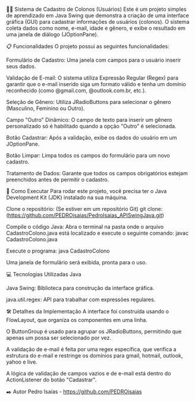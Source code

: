 👨‍🚀 Sistema de Cadastro de Colonos (Usuários)
Este é um projeto simples de aprendizado em Java Swing que demonstra a criação de uma interface gráfica (GUI) para cadastrar informações de usuários (colonos). O sistema coleta dados como nome, e-mail, idade e gênero, e exibe o resultado em uma janela de diálogo (JOptionPane).

📋 Funcionalidades
O projeto possui as seguintes funcionalidades:

Formulário de Cadastro: Uma janela com campos para o usuário inserir seus dados.

Validação de E-mail: O sistema utiliza Expressão Regular (Regex) para garantir que o e-mail inserido siga um formato válido e tenha um domínio reconhecido (como @gmail.com, @outlook.com.br, etc.).

Seleção de Gênero: Utiliza JRadioButtons para selecionar o gênero (Masculino, Feminino ou Outro).

Campo "Outro" Dinâmico: O campo de texto para inserir um gênero personalizado só é habilitado quando a opção "Outro" é selecionada.

Botão Cadastrar: Após a validação, exibe os dados do usuário em um JOptionPane.

Botão Limpar: Limpa todos os campos do formulário para um novo cadastro.

Tratamento de Dados: Garante que todos os campos obrigatórios estejam preenchidos antes de permitir o cadastro.

🚀 Como Executar
Para rodar este projeto, você precisa ter o Java Development Kit (JDK) instalado na sua máquina.

Clone o repositório: (Se estiver em um repositório Git)
git clone: (https://github.com/PEDROisaias/PedroIsaias_APISwingJava.git)

Compile o código Java: Abra o terminal na pasta onde o arquivo CadastroColono.java está localizado e execute o seguinte comando:
javac CadastroColono.java

Execute o programa:
java CadastroColono

Uma janela de formulário será exibida, pronta para o uso.

💻 Tecnologias Utilizadas
Java

Java Swing: Biblioteca para construção da interface gráfica.

java.util.regex: API para trabalhar com expressões regulares.

🛠️ Detalhes da Implementação
A interface foi construída usando o FlowLayout, que organiza os componentes em uma linha.

O ButtonGroup é usado para agrupar os JRadioButtons, permitindo que apenas um possa ser selecionado por vez.

A validação de e-mail é feita por uma regex específica, que verifica a estrutura do e-mail e restringe os domínios para gmail, hotmail, outlook, yahoo e live.

A lógica de validação de campos vazios e de e-mail está dentro do ActionListener do botão "Cadastrar".

✒️ Autor
Pedro Isaías - https://github.com/PEDROisaias
